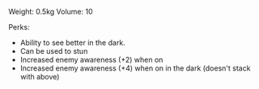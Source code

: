 Weight: 0.5kg
Volume: 10

Perks: 
- Ability to see better in the dark.
- Can be used to stun
- Increased enemy awareness (+2) when on
- Increased enemy awareness (+4) when on in the dark (doesn't stack with above)